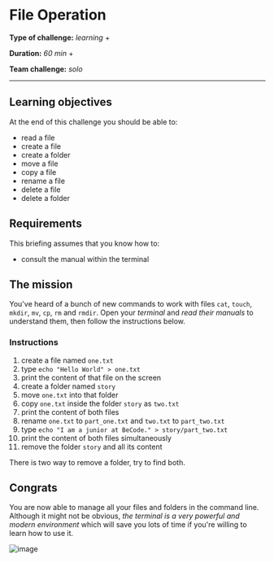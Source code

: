 # File Operation

**Type of challenge:** 
*learning* +

**Duration:** 
*60 min* +

**Team challenge:** 
*solo*

-----

## Learning objectives

At the end of this challenge you should be able to:

* read a file
* create a file
* create a folder
* move a file
* copy a file
* rename a file
* delete a file
* delete a folder

## Requirements

This briefing assumes that you know how to:

* consult the manual within the terminal


## The mission

You've heard of a bunch of new commands to work with files `cat`, `touch`,
`mkdir`, `mv`, `cp`, `rm` and `rmdir`. Open your *terminal* and *read their
manuals* to understand them, then follow the instructions below.

### Instructions
1. create a file named `one.txt`
2. type `echo "Hello World" > one.txt`
3. print the content of that file on the screen
4. create a folder named `story`
5. move `one.txt` into that folder
6. copy `one.txt` inside the folder `story` as `two.txt`
7. print the content of both files
8. rename `one.txt` to `part_one.txt` and `two.txt` to `part_two.txt`
9. type `echo "I am a junior at BeCode." > story/part_two.txt`
10. print the content of both files simultaneously
11. remove the folder `story` and all its content

There is two way to remove a folder, try to find both.


## Congrats

You are now able to manage all your files and folders in the command line.
Although it might not be obvious, *the terminal is a very powerful and modern
environment* which will save you lots of time if you're willing to learn how to
use it.

![image](https://media.giphy.com/media/1zKRlTFQ278PtPtrV2/giphy.gif)
